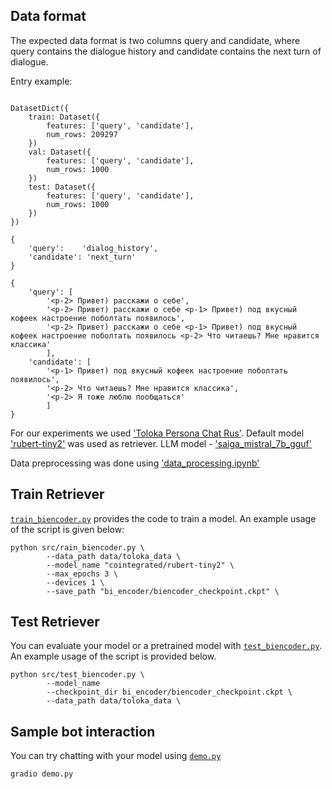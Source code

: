 ## Data format

The expected data format is two columns query and candidate, where query contains the dialogue history and candidate contains the next turn of dialogue.

Entry example:
```

DatasetDict({
    train: Dataset({
        features: ['query', 'candidate'],
        num_rows: 209297
    })
    val: Dataset({
        features: ['query', 'candidate'],
        num_rows: 1000
    })
    test: Dataset({
        features: ['query', 'candidate'],
        num_rows: 1000
    })
})
```

```
{
    'query':	'dialog_history',
    'candidate': 'next_turn'
}

{   
    'query': [
        '<p-2> Привет) расскажи о себе', 
        '<p-2> Привет) расскажи о себе <p-1> Привет) под вкусный кофеек настроение поболтать появилось', 
        '<p-2> Привет) расскажи о себе <p-1> Привет) под вкусный кофеек настроение поболтать появилось <p-2> Что читаешь? Мне нравится классика'
        ],
    'candidate': [
        '<p-1> Привет) под вкусный кофеек настроение поболтать появилось', 
        '<p-2> Что читаешь? Мне нравится классика',
        '<p-2> Я тоже люблю пообщаться'
        ]
}
```

For our experiments we used ['Toloka Persona Chat Rus'](https://toloka.ai/ru/datasets/?datasets-category=nlp#datasets).
Default model ['rubert-tiny2'](https://huggingface.co/cointegrated/rubert-tiny2) was used as retriever.
LLM model - ['saiga_mistral_7b_gguf'](https://huggingface.co/IlyaGusev/saiga_mistral_7b_gguf/tree/main) 

Data preprocessing was done using ['data_processing.ipynb'](data_processing.ipynb)

## Train Retriever

[`train_biencoder.py`](train_biencoder.py) provides the code to train a model. An example usage of the script is given below:

```shell
python src/rain_biencoder.py \
        --data_path data/toloka_data \
        --model_name "cointegrated/rubert-tiny2" \
        --max_epochs 3 \
        --devices 1 \
        --save_path "bi_encoder/biencoder_checkpoint.ckpt" \
```

## Test Retriever

You can evaluate your model or a pretrained model with [`test_biencoder.py`](test_biencoder.py). An example usage of the script is provided below.

```shell
python src/test_biencoder.py \
        --model_name
        --checkpoint_dir bi_encoder/biencoder_checkpoint.ckpt \
        --data_path data/toloka_data \
```

## Sample bot interaction

You can try chatting with your model using [`demo.py`](demo.py)

```shell
gradio demo.py 
```